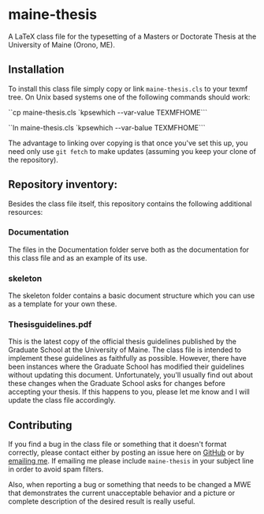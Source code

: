 # maine-thesis
A LaTeX class file for the typesetting of a Masters or Doctorate Thesis at the University of Maine (Orono, ME).

## Installation

To install this class file simply copy or link `maine-thesis.cls` to your texmf tree.  On Unix based systems one of the following commands should work:

``cp maine-thesis.cls `kpsewhich --var-value TEXMFHOME```

``ln maine-thesis.cls `kpsewhich --var-balue TEXMFHOME```

The advantage to linking over copying is that once you've set this up, you need only use `git fetch` to make updates (assuming you keep your clone of the repository).

## Repository inventory:

Besides the class file itself, this repository contains the following additional resources:

### Documentation

The files in the Documentation folder serve both as the documentation for this class file and as an example of its use.

### skeleton

The skeleton folder contains a basic document structure which you can use as a template for your own these.

### Thesisguidelines.pdf

This is the latest copy of the official thesis guidelines published by the Graduate School at the University of Maine.  The class file is intended to implement these guidelines as faithfully as possible.  However, there have been instances where the Graduate School has modified their guidelines without updating this document.  Unfortunately, you'll usually find out about these changes when the Graduate School asks for changes before accepting your thesis.  If this happens to you, please let me know and I will update the class file accordingly.

## Contributing

If you find a bug in the class file or something that it doesn't format correctly, please contact either by posting an issue here on [GitHub](https://github.com/rpspringuel/maine-thesis/issues) or by [emailing me](mailto:rpspringuel@gmail.com).  If emailing me please include `maine-thesis` in your subject line in order to avoid spam filters.

Also, when reporting a bug or something that needs to be changed a MWE that demonstrates the current unacceptable behavior and a picture or complete description of the desired result is really useful.